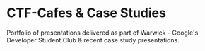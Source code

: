 # CTF-Cafes & Case Studies
Portfolio of presentations delivered as part of Warwick - Google's Developer Student Club & recent case study presentations.
